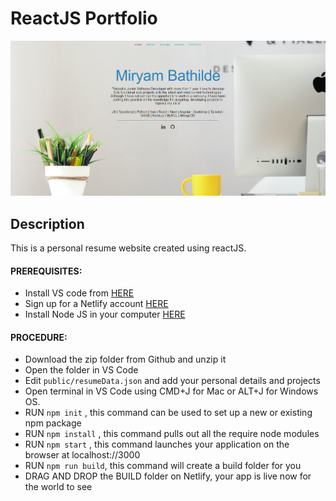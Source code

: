 # ReactJS Portfolio      
<a>
<img src= "screenshot.png" width=1200>
</a>

## Description
This is a personal resume website created using reactJS.

#### PREREQUISITES:
- Install VS code from <a href="https://code.visualstudio.com/">HERE</a>
- Sign up for a Netlify account <a href='https://www.netlify.com'>HERE</a>
- Install Node JS in your computer <a href='https://nodejs.org/en/'>HERE</a>
#### PROCEDURE:
- Download the zip folder from Github and unzip it
- Open the folder in VS Code
- Edit <code>public/resumeData.json</code> and add your personal details and projects
- Open terminal in VS Code using CMD+J for Mac or ALT+J for Windows OS.
- RUN <code>npm init</code> , this command can be used to set up a new or existing npm package
- RUN <code>npm install</code> , this command pulls out all the require node modules
- RUN <code>npm start</code> , this command launches your application on the browser at localhost://3000
- RUN <code>npm run build</code>, this command will create a build folder for you
- DRAG AND DROP the BUILD folder on Netlify, your app is live now for the world to see


